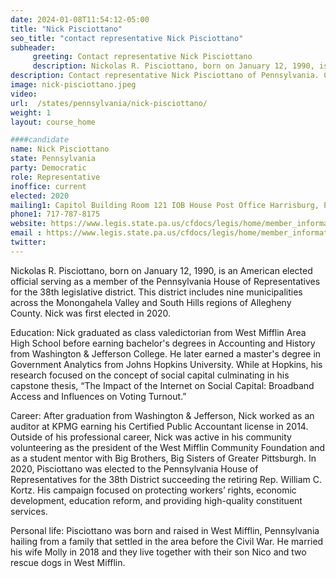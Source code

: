 ```yaml
---
date: 2024-01-08T11:54:12-05:00
title: "Nick Pisciottano"
seo_title: "contact representative Nick Pisciottano"
subheader:
     greeting: Contact representative Nick Pisciottano
     description: Nickolas R. Pisciottano, born on January 12, 1990, is an American elected official serving as a member of the Pennsylvania House of Representatives for the 38th legislative district. This district includes nine municipalities across the Monongahela Valley and South Hills regions of Allegheny County. Nick was first elected in 2020.
description: Contact representative Nick Pisciottano of Pennsylvania. Contact information for Nick Pisciottano includes email address, phone number, and mailing address.
image: nick-pisciottano.jpeg
video:
url:  /states/pennsylvania/nick-pisciottano/
weight: 1
layout: course_home

####candidate
name: Nick Pisciottano
state: Pennsylvania
party: Democratic
role: Representative
inoffice: current
elected: 2020
mailing1: Capitol Building Room 121 IOB House Post Office Harrisburg, PA 17120
phone1: 717-787-8175
website: https://www.legis.state.pa.us/cfdocs/legis/home/member_information/House_bio.cfm?id=1900/
email : https://www.legis.state.pa.us/cfdocs/legis/home/member_information/House_bio.cfm?id=1900/
twitter:
---
```


Nickolas R. Pisciottano, born on January 12, 1990, is an American elected official serving as a member of the Pennsylvania House of Representatives for the 38th legislative district. This district includes nine municipalities across the Monongahela Valley and South Hills regions of Allegheny County. Nick was first elected in 2020.

Education:
Nick graduated as class valedictorian from West Mifflin Area High School before earning bachelor's degrees in Accounting and History from Washington & Jefferson College. He later earned a master's degree in Government Analytics from Johns Hopkins University. While at Hopkins, his research focused on the concept of social capital culminating in his capstone thesis, “The Impact of the Internet on Social Capital: Broadband Access and Influences on Voting Turnout.”

Career:
After graduation from Washington & Jefferson, Nick worked as an auditor at KPMG earning his Certified Public Accountant license in 2014. Outside of his professional career, Nick was active in his community volunteering as the president of the West Mifflin Community Foundation and as a student mentor with Big Brothers, Big Sisters of Greater Pittsburgh. In 2020, Pisciottano was elected to the Pennsylvania House of Representatives for the 38th District succeeding the retiring Rep. William C. Kortz. His campaign focused on protecting workers’ rights, economic development, education reform, and providing high-quality constituent services.

Personal life:
Pisciottano was born and raised in West Mifflin, Pennsylvania hailing from a family that settled in the area before the Civil War. He married his wife Molly in 2018 and they live together with their son Nico and two rescue dogs in West Mifflin.

